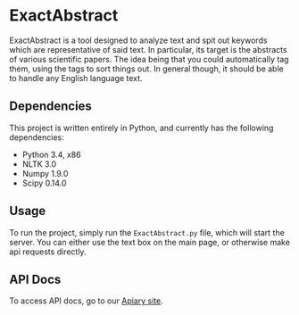 # ExactAbstract

ExactAbstract is a tool designed to analyze text and spit out keywords which are representative of said text. In
particular, its target is the abstracts of various scientific papers. The idea being that you could automatically
tag them, using the tags to sort things out. In general though, it should be able to handle any English language
text.

## Dependencies

This project is written entirely in Python, and currently has the following dependencies:

* Python 3.4, x86
* NLTK 3.0
* Numpy 1.9.0
* Scipy 0.14.0

## Usage

To run the project, simply run the `ExactAbstract.py` file, which will start the server. You can either use the text
box on the main page, or otherwise make api requests directly.

## API Docs

To access API docs, go to our [Apiary site](http://docs.exactabstract.apiary.io/).
